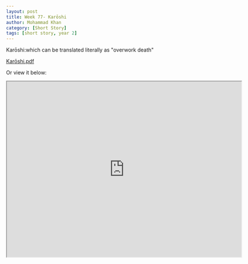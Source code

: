 ```yaml
---
layout: post
title: Week 77- Karōshi
author: Mohammad Khan
category: [Short Story]
tags: [short story, year 2]
---
```

Karōshi:which can be translated literally as "overwork death"



<p><a href="https://drive.google.com/file/d/1mdzXiCAwc6Eh8ZlTLng51c6LfjRRZqy1/view?usp=sharing">
Karōshi.pdf</a></p>


Or view it below: 
<iframe src="https://drive.google.com/file/d/1mdzXiCAwc6Eh8ZlTLng51c6LfjRRZqy1/preview" width="640" height="480" allow="autoplay"></iframe>